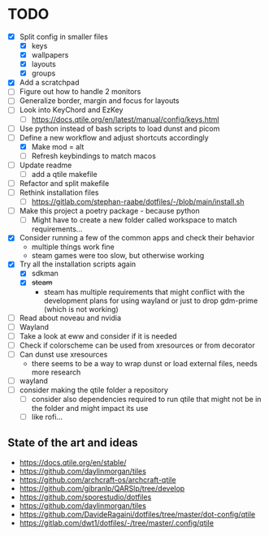 # TODO

- [x] Split config in smaller files
    - [x] keys
    - [x] wallpapers
    - [x] layouts
    - [x] groups
- [x] Add a scratchpad
- [ ] Figure out how to handle 2 monitors
- [ ] Generalize border, margin and focus for layouts
- [ ] Look into KeyChord and EzKey
    - [ ] <https://docs.qtile.org/en/latest/manual/config/keys.html>
- [ ] Use python instead of bash scripts to load dunst and picom
- [ ] Define a new workflow and adjust shortcuts accordingly
    - [x] Make mod = alt
    - [ ] Refresh keybindings to match macos
- [ ] Update readme
    - [ ] add a qtile makefile
- [ ] Refactor and split makefile
- [ ] Rethink installation files
    - [ ] <https://gitlab.com/stephan-raabe/dotfiles/-/blob/main/install.sh>
- [ ] Make this project a poetry package - because python
    - [ ] Might have to create a new folder called workspace to match requirements...
- [x] Consider running a few of the common apps and check their behavior
    - multiple things work fine
    - steam games were too slow, but otherwise working
- [x] Try all the installation scripts again
    - [x] sdkman
    - [x] ~~steam~~
        - steam has multiple requirements that might conflict with the development plans for using wayland or just to drop gdm-prime (which is not working)
- [ ] Read about noveau and nvidia
- [ ] Wayland
- [ ] Take a look at eww and consider if it is needed
- [ ] Check if colorscheme can be used from xresources or from decorator
- [ ] Can dunst use xresources
    - there seems to be a way to wrap dunst or load external files, needs more research
- [ ] wayland
- [ ] consider making the qtile folder a repository
    - [ ] consider also dependencies required to run qtile that might not be in the folder and might impact its use
    - [ ] like rofi...

## State of the art and ideas

- <https://docs.qtile.org/en/stable/>
- <https://github.com/daylinmorgan/tiles>
- <https://github.com/archcraft-os/archcraft-qtile>
- <https://github.com/gibranlp/QARSlp/tree/develop>
- <https://github.com/sporestudio/dotfiles>
- <https://github.com/daylinmorgan/tiles>
- <https://github.com/DavideRagaini/dotfiles/tree/master/dot-config/qtile>
- <https://gitlab.com/dwt1/dotfiles/-/tree/master/.config/qtile>
